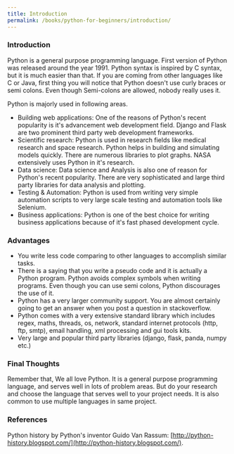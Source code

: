 ```yaml
---
title: Introduction
permalink: /books/python-for-beginners/introduction/
---
```

### Introduction

Python is a general purpose programming language. First version of Python was released around the year 1991. Python syntax is inspired by C syntax, but it is much easier than that. If you are coming from other languages like C or Java, first thing you will notice that Python doesn't use curly braces or semi colons. Even though Semi-colons are allowed, nobody really uses it. 

Python is majorly used in following areas.

* Building web applications: One of the reasons of Python's recent popularity is it's advancement web development field. Django and Flask are two prominent third party web development frameworks.
* Scientific research: Python is used in research fields like medical research and space research. Python helps in building and simulating models quickly. There are numerous libraries to plot graphs. NASA extensively uses Python in it's research.
* Data science: Data science and Analysis is also one of reason for Python's recent popularity. There are very sophisticated and large third party libraries for data analysis and plotting.
* Testing & Automation: Python is used from writing very simple automation scripts to very large scale testing and automation tools like Selenium.
* Business applications: Python is one of the best choice for writing business applications because of it's fast phased development cycle.


### Advantages

* You write less code comparing to other languages to accomplish similar tasks.
* There is a saying that you write a pseudo code and it is actually a Python program. Python avoids complex symbols when writing programs. Even though you can use semi colons, Python discourages the use of it.
* Python has a very larger community support. You are almost certainly going to get an answer when you post a question in stackoverflow.
* Python comes with a very extensive standard library which includes regex, maths, threads, os, network, standard internet protocols (http, ftp, smtp), email handling, xml processing and gui tools kits.
* Very large and popular third party libraries (django, flask, panda, numpy etc.)

### Final Thoughts
Remember that, We all love Python. It is a general purpose programming language, and serves well in lots of problem areas. But do your research and choose the language that serves well to your project needs. It is also common to use multiple languages in same project.

### References
Python history by Python's inventor Guido Van Rassum: [http://python-history.blogspot.com/](http://python-history.blogspot.com/).
